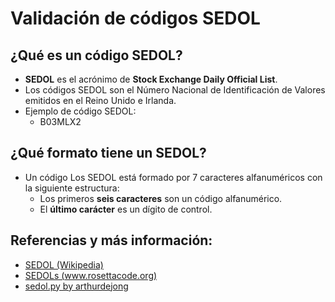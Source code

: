 # Validación de códigos SEDOL

## ¿Qué es un código SEDOL?

- **SEDOL** es el acrónimo de **Stock Exchange Daily Official List**.
- Los códigos SEDOL son el Número Nacional de Identificación de Valores emitidos en el Reino Unido e Irlanda.
- Ejemplo de código SEDOL:
    - B03MLX2

## ¿Qué formato tiene un SEDOL?

- Un código Los SEDOL está formado por 7 caracteres alfanuméricos con la siguiente estructura: 
    - Los primeros **seis caracteres** son un código alfanumérico.
    - El **último carácter** es un dígito de control.

## Referencias y más información:
- [SEDOL (Wikipedia)](https://en.wikipedia.org/wiki/SEDOL)
- [SEDOLs (www.rosettacode.org)](https://www.rosettacode.org/wiki/SEDOLs)
- [sedol.py by arthurdejong](https://github.com/arthurdejong/python-stdnum/blob/master/stdnum/gb/sedol.py)
